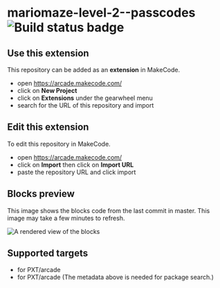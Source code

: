 # mariomaze-level-2--passcodes ![Build status badge](https://github.com/gengar9nn/mariomaze-level-2--passcodes/workflows/MakeCode/badge.svg)



## Use this extension

This repository can be added as an **extension** in MakeCode.

* open https://arcade.makecode.com/
* click on **New Project**
* click on **Extensions** under the gearwheel menu
* search for the URL of this repository and import

## Edit this extension

To edit this repository in MakeCode.

* open https://arcade.makecode.com/
* click on **Import** then click on **Import URL**
* paste the repository URL and click import

## Blocks preview

This image shows the blocks code from the last commit in master.
This image may take a few minutes to refresh.

![A rendered view of the blocks](https://github.com/gengar9nn/mariomaze-level-2--passcodes/raw/master/.makecode/blocks.png)

## Supported targets

* for PXT/arcade
* for PXT/arcade
(The metadata above is needed for package search.)


